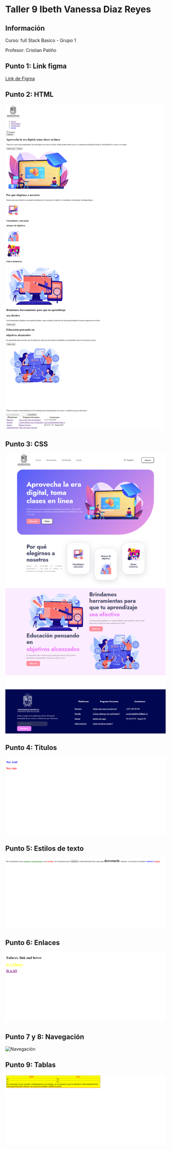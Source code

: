 <h1>Taller 9 Ibeth Vanessa Diaz Reyes</h1>

<h2> Información</h2>

<p>Curso: full Stack Basico - Grupo 1</p>
<p>Profesor: Cristian Patiño</p>

<h2> Punto 1: Link figma</h2>

<a href="https://www.figma.com/file/zu3spgg0G7NoGmWohZbomW/Vanesa-Diaz--proyecto-figma?type=design&node-id=3%3A4&mode=design&t=hNtb8PTXkXIpkOiJ-1" target="_blank">Link de Figma</a>

<h2>Punto 2: HTML</h2>
<img src="./public/images/HTML.png" alt="HTML">

<h2>Punto 3: CSS</h2>
<img src= "./public/images/css.png" alt="css">

<h2>Punto 4: Titulos</h2>
<img src="./public/images/Punto 4-Titulos.png" alt="Titulos"> 

<h2>Punto 5: Estilos de texto </h2>
<img src="./public/images/Punto 5-Estilos de texto.png" alt="Estilos de texto">

<h2>Punto 6: Enlaces </h2>
<img src="./public/images/Punto 6-Enlaces.png" alt="Enlaces">

<h2>Punto 7 y 8: Navegación </h2>
<img src="./public/images/Punto 7 y 8-Navegación.png" alt="Navegación">

<h2>Punto 9: Tablas</h2>
<img src="./public/images/Punto 9- Tablas.png" alt="Tablas">




